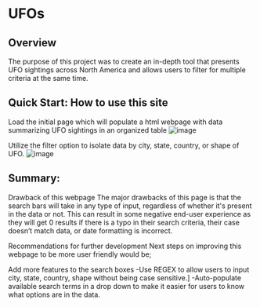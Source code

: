 # UFOs

## Overview
The purpose of this project was to create an in-depth tool that presents UFO sightings across North America and allows users to filter for multiple criteria at the same time.

## Quick Start: How to use this site 
Load the initial page which will populate a html webpage with data summarizing UFO sightings in an organized table
![image](https://user-images.githubusercontent.com/107438816/189554452-90daef5f-34e8-4de5-8d13-af09ab4eeecc.png)



Utilize the filter option to isolate data by city, state, country, or shape of UFO.
![image](https://user-images.githubusercontent.com/107438816/189554392-d5b0bf4e-3a3b-4ca3-99c3-0612f96d6c1d.png)

	

## Summary:
Drawback of this webpage
The major drawbacks of this page is that the search bars will take in any type of input, regardless of whether it's present in the data or not. This can result in some negative end-user experience as they will get 0 results if there is a typo in their search criteria, their case doesn’t match data, or date formatting is incorrect.

Recommendations for further development
Next steps on improving this webpage to be more user friendly would be;

Add more features to the search boxes
-Use REGEX to allow users to input city, state, country, shape without being case sensitive.]
-Auto-populate available search terms in a drop down to make it easier for users to know what options are in the data.
